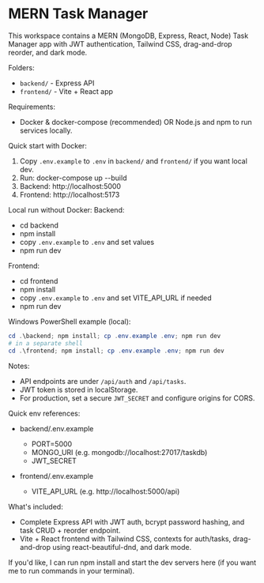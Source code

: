 # MERN Task Manager

This workspace contains a MERN (MongoDB, Express, React, Node) Task Manager app with JWT authentication, Tailwind CSS, drag-and-drop reorder, and dark mode.

Folders:
- `backend/` - Express API
- `frontend/` - Vite + React app

Requirements:
- Docker & docker-compose (recommended) OR Node.js and npm to run services locally.

Quick start with Docker:
1. Copy `.env.example` to `.env` in `backend/` and `frontend/` if you want local dev.
2. Run: docker-compose up --build
3. Backend: http://localhost:5000
4. Frontend: http://localhost:5173

Local run without Docker:
Backend:
- cd backend
- npm install
- copy `.env.example` to `.env` and set values
- npm run dev

Frontend:
- cd frontend
- npm install
- copy `.env.example` to `.env` and set VITE_API_URL if needed
- npm run dev

Windows PowerShell example (local):

```powershell
cd .\backend; npm install; cp .env.example .env; npm run dev
# in a separate shell
cd .\frontend; npm install; cp .env.example .env; npm run dev
```

Notes:
- API endpoints are under `/api/auth` and `/api/tasks`.
- JWT token is stored in localStorage.
- For production, set a secure `JWT_SECRET` and configure origins for CORS.

Quick env references:

- backend/.env.example
	- PORT=5000
	- MONGO_URI (e.g. mongodb://localhost:27017/taskdb)
	- JWT_SECRET

- frontend/.env.example
	- VITE_API_URL (e.g. http://localhost:5000/api)

What's included:
- Complete Express API with JWT auth, bcrypt password hashing, and task CRUD + reorder endpoint.
- Vite + React frontend with Tailwind CSS, contexts for auth/tasks, drag-and-drop using react-beautiful-dnd, and dark mode.

If you'd like, I can run npm install and start the dev servers here (if you want me to run commands in your terminal). 
